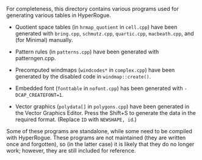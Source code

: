 For completeness, this directory contains various programs used for generating various tables in HyperRogue.

* Quotient space tables (in `hrmap_quotient` in `cell.cpp`) have been generated with `bring.cpp`, `schmutz.cpp`, `quartic.cpp`, `macbeath.cpp`, and (for Minimal) manually.

* Pattern rules (in `patterns.cpp`) have been generated with patterngen.cpp.

* Precomputed windmaps (`windcodes*` in `complex.cpp`) have been generated by the disabled code in `windmap::create()`.

* Embedded font (`fonttable` in `nofont.cpp`) has been generated with `-DCAP_CREATEFONT=1`.

* Vector graphics (`polydata[]` in `polygons.cpp`) have been generated in the Vector Graphics Editor. Press the Shift+S to generate the data in the required format. (Replace `ID` with `NEWSHAPE, id`.)

Some of these programs are standalone, while some need to be compiled with HyperRogue. These programs are not maintained (they are written once and forgotten), so (in the latter case)
it is likely that they do no longer work; however, they are still included for reference.
